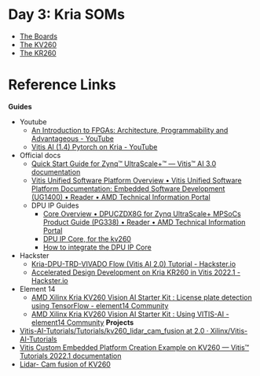 # Day 3: Kria SOMs

- [The Boards](<./Kria SOMs.md>)
- [The KV260](<./The KV260.md>)
- [The KR260](<./The KR260.md>)

# Reference Links

**Guides**
- Youtube
	- [An Introduction to FPGAs: Architecture, Programmability and Advantageous - YouTube](https://www.youtube.com/watch?v=ahws--oNpBc&list=PLXHMvqUANAFOviU0J8HSp0E91lLJInzX1&index=3)
	- [Vitis AI (1.4) Pytorch on Kria - YouTube](https://www.youtube.com/watch?v=Ktd-srFyJqE)
- Official docs
	- [Quick Start Guide for Zynq™ UltraScale+™ — Vitis™ AI 3.0 documentation](https://xilinx.github.io/Vitis-AI/3.0/html/docs/quickstart/mpsoc.html)
	- [Vitis Unified Software Platform Overview • Vitis Unified Software Platform Documentation: Embedded Software Development (UG1400) • Reader • AMD Technical Information Portal](https://docs.amd.com/r/en-US/ug1400-vitis-embedded/Vitis-Unified-Software-Platform-Overview)
	- DPU IP Guides
		- [Core Overview • DPUCZDX8G for Zynq UltraScale+ MPSoCs Product Guide (PG338) • Reader • AMD Technical Information Portal](https://docs.amd.com/r/en-US/pg338-dpu/Core-Overview)
		- [DPU IP Core, for the kv260](https://github.com/Xilinx/Vitis-AI/tree/3.0/dpu)
		- [How to integrate the DPU IP Core](https://xilinx.github.io/Vitis-AI/3.0/html/docs/workflow-system-integration.html)
- Hackster
	- [Kria-DPU-TRD-VIVADO Flow (Vitis AI 2.0) Tutorial - Hackster.io](https://www.hackster.io/LogicTronix/kria-dpu-trd-vivado-flow-vitis-ai-2-0-tutorial-8aecfe)
	- [Accelerated Design Development on Kria KR260 in Vitis 2022.1 - Hackster.io](https://www.hackster.io/whitney-knitter/accelerated-design-development-on-kria-kr260-in-vitis-2022-1-883799)
- Element 14
	- [AMD Xilinx Kria KV260 Vision AI Starter Kit : License plate detection using TensorFlow - element14 Community](https://community.element14.com/products/roadtest/b/blog/posts/amd-xilinx-kria-kv260-vision-ai-starter-kit-number-plate-detection)
	- [AMD Xilinx Kria KV260 Vision AI Starter Kit : Using VITIS-AI - element14 Community](https://community.element14.com/products/roadtest/b/blog/posts/amd-xilinx-kria-kv260-vision-ai-starter-kit-software)
**Projects**
- [Vitis-AI-Tutorials/Tutorials/kv260_lidar_cam_fusion at 2.0 · Xilinx/Vitis-AI-Tutorials](https://github.com/Xilinx/Vitis-AI-Tutorials/tree/2.0/Tutorials/kv260_lidar_cam_fusion/) 
- [Vitis Custom Embedded Platform Creation Example on KV260 — Vitis™ Tutorials 2022.1 documentation](https://xilinx.github.io/Vitis-Tutorials/2022-1/build/html/docs/Vitis_Platform_Creation/Design_Tutorials/01-Edge-KV260/README.html)
- [Lidar- Cam fusion of KV260](https://github.com/Xilinx/Vitis-AI-Tutorials/tree/2.0/Tutorials/kv260_lidar_cam_fusion/)
